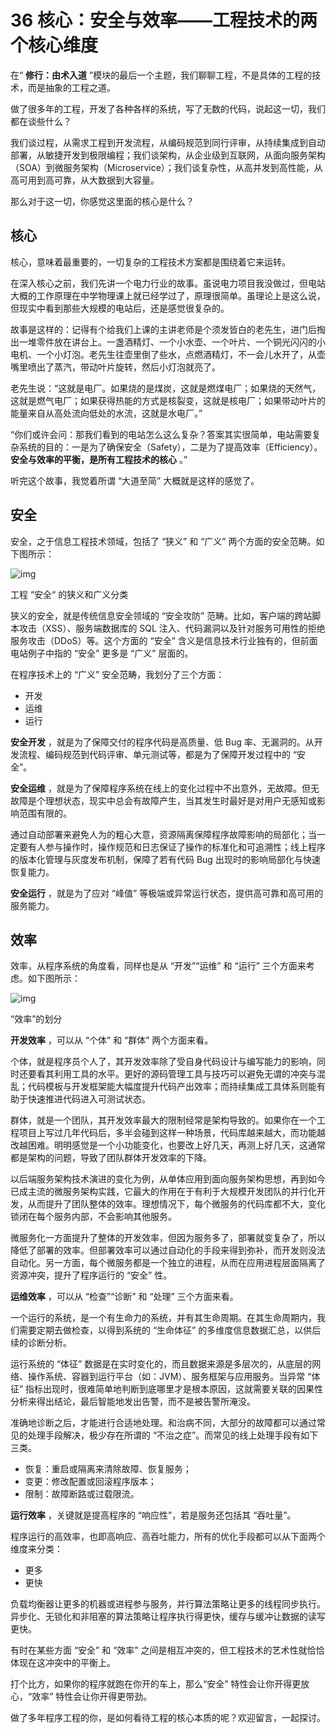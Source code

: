 36 核心：安全与效率——工程技术的两个核心维度
========================

在“  **修行：由术入道** ”模块的最后一个主题，我们聊聊工程，不是具体的工程的技术，而是抽象的工程之道。

做了很多年的工程，开发了各种各样的系统，写了无数的代码，说起这一切，我们都在谈些什么？

我们谈过程，从需求工程到开发流程，从编码规范到同行评审，从持续集成到自动部署，从敏捷开发到极限编程；我们谈架构，从企业级到互联网，从面向服务架构（SOA）到微服务架构（Microservice）；我们谈复杂性，从高并发到高性能，从高可用到高可靠，从大数据到大容量。

那么对于这一切，你感觉这里面的核心是什么？

核心
--

核心，意味着最重要的，一切复杂的工程技术方案都是围绕着它来运转。

在深入核心之前，我们先讲一个电力行业的故事。虽说电力项目我没做过，但电站大概的工作原理在中学物理课上就已经学过了，原理很简单。虽理论上是这么说，但现实中看到那些大规模的电站后，还是感觉很复杂的。

故事是这样的：记得有个给我们上课的主讲老师是个须发皆白的老先生，进门后掏出一堆零件放在讲台上。一盏酒精灯、一个小水壶、一个叶片、一个铜光闪闪的小电机、一个小灯泡。老先生往壶里倒了些水，点燃酒精灯，不一会儿水开了，从壶嘴里喷出了蒸汽，带动叶片旋转，然后小灯泡就亮了。

老先生说：“这就是电厂。如果烧的是煤炭，这就是燃煤电厂；如果烧的天然气，这就是燃气电厂；如果获得热能的方式是核裂变，这就是核电厂；如果带动叶片的能量来自从高处流向低处的水流，这就是水电厂。”

“你们或许会问：那我们看到的电站怎么这么复杂？答案其实很简单，电站需要复杂系统的目的：一是为了确保安全（Safety），二是为了提高效率（Efficiency）。  **安全与效率的平衡，是所有工程技术的核心** 。”

听完这个故事，我觉着所谓 “大道至简” 大概就是这样的感觉了。

安全
--

安全，之于信息工程技术领域，包括了 “狭义” 和 “广义” 两个方面的安全范畴。如下图所示：

![img](assets/3859302c7915645585f972961c683c0c.png)

工程 “安全“ 的狭义和广义分类

狭义的安全，就是传统信息安全领域的 “安全攻防” 范畴。比如，客户端的跨站脚本攻击（XSS）、服务端数据库的 SQL 注入、代码漏洞以及针对服务可用性的拒绝服务攻击（DDoS）等。这个方面的 “安全” 含义是信息技术行业独有的，但前面电站例子中指的 “安全” 更多是 “广义” 层面的。

在程序技术上的 “广义” 安全范畴，我划分了三个方面：

* 开发
* 运维
* 运行

 **安全开发** ，就是为了保障交付的程序代码是高质量、低 Bug 率、无漏洞的。从开发流程、编码规范到代码评审、单元测试等，都是为了保障开发过程中的 “安全”。

 **安全运维** ，就是为了保障程序系统在线上的变化过程中不出意外，无故障。但无故障是个理想状态，现实中总会有故障产生，当其发生时最好是对用户无感知或影响范围有限的。

通过自动部署来避免人为的粗心大意，资源隔离保障程序故障影响的局部化；当一定要有人参与操作时，操作规范和日志保证了操作的标准化和可追溯性；线上程序的版本化管理与灰度发布机制，保障了若有代码 Bug 出现时的影响局部化与快速恢复能力。

 **安全运行** ，就是为了应对 “峰值” 等极端或异常运行状态，提供高可靠和高可用的服务能力。

效率
--

效率，从程序系统的角度看，同样也是从 “开发”“运维” 和 “运行” 三个方面来考虑。如下图所示：

![img](assets/2b3a679cc254af1701c6a1f53c1a666f.png)

“效率”的划分

 **开发效率** ，可以从 “个体” 和 “群体” 两个方面来看。

个体，就是程序员个人了，其开发效率除了受自身代码设计与编写能力的影响，同时还要看其利用工具的水平。更好的源码管理工具与技巧可以避免无谓的冲突与混乱；代码模板与开发框架能大幅度提升代码产出效率；而持续集成工具体系则能有助于快速推进代码进入可测试状态。

群体，就是一个团队，其开发效率最大的限制经常是架构导致的。如果你在一个工程项目上写过几年代码后，多半会碰到这样一种场景，代码库越来越大，而功能越改越困难。明明感觉是一个小功能变化，也要改上好几天，再测上好几天，这通常都是架构的问题，导致了团队群体开发效率的下降。

以后端服务架构技术演进的变化为例，从单体应用到面向服务架构思想，再到如今已成主流的微服务架构实践，它最大的作用在于有利于大规模开发团队的并行化开发，从而提升了团队整体的效率。理想情况下，每个微服务的代码库都不大，变化锁闭在每个服务内部，不会影响其他服务。

微服务化一方面提升了整体的开发效率，但因为服务多了，部署就变复杂了，所以降低了部署的效率。但部署效率可以通过自动化的手段来得到弥补，而开发则没法自动化。另一方面，每个微服务都是一个独立的进程，从而在应用进程层面隔离了资源冲突，提升了程序运行的 “安全” 性。

 **运维效率** ，可以从 “检查”“诊断” 和 “处理” 三个方面来看。

一个运行的系统，是一个有生命力的系统，并有其生命周期。在其生命周期内，我们需要定期去做检查，以得到系统的 “生命体征” 的多维度信息数据汇总，以供后续的诊断分析。

运行系统的 “体征” 数据是在实时变化的，而且数据来源是多层次的，从底层的网络、操作系统、容器到运行平台（如：JVM）、服务框架与应用服务。当异常 “体征” 指标出现时，很难简单地判断到底哪里才是根本原因，这就需要关联的因果性分析来得出结论，最后智能地发出告警，而不是被告警所淹没。

准确地诊断之后，才能进行合适地处理。和治病不同，大部分的故障都可以通过常见的处理手段解决，极少存在所谓的 “不治之症”。而常见的线上处理手段有如下三类。

* 恢复：重启或隔离来清除故障、恢复服务；
* 变更：修改配置或回滚程序版本；
* 限制：故障断路或过载限流。

 **运行效率** ，关键就是提高程序的 “响应性”，若是服务还包括其 “吞吐量”。

程序运行的高效率，也即高响应、高吞吐能力，所有的优化手段都可以从下面两个维度来分类：

* 更多
* 更快

负载均衡器让更多的机器或进程参与服务，并行算法策略让更多的线程同步执行。异步化、无锁化和非阻塞的算法策略让程序执行得更快，缓存与缓冲让数据的读写更快。

有时在某些方面 “安全” 和 “效率” 之间是相互冲突的，但工程技术的艺术性就恰恰体现在这冲突中的平衡上。

打个比方，如果你的程序就跑在你开的车上，那么“安全” 特性会让你开得更放心，“效率” 特性会让你开得更带劲。

做了多年程序工程的你，是如何看待工程的核心本质的呢？欢迎留言，一起探讨。
